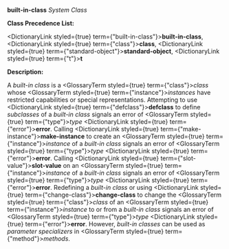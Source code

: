 **built-in-class** *System Class* 



**Class Precedence List:** 



<DictionaryLink styled={true} term={"built-in-class"}><b>built-in-class</b></DictionaryLink>, <DictionaryLink styled={true} term={"class"}><b>class</b></DictionaryLink>, <DictionaryLink styled={true} term={"standard-object"}><b>standard-object</b></DictionaryLink>, <DictionaryLink styled={true} term={"t"}><b>t</b></DictionaryLink> 



**Description:** 



A *built-in class* is a <GlossaryTerm styled={true} term={"class"}><i>class</i></GlossaryTerm> whose <GlossaryTerm styled={true} term={"instance"}><i>instances</i></GlossaryTerm> have restricted capabilities or special representations. Attempting to use <DictionaryLink styled={true} term={"defclass"}><b>defclass</b></DictionaryLink> to define *subclasses* of a *built-in class* signals an error of <GlossaryTerm styled={true} term={"type"}><i>type</i></GlossaryTerm> <DictionaryLink styled={true} term={"error"}><b>error</b></DictionaryLink>. Calling <DictionaryLink styled={true} term={"make-instance"}><b>make-instance</b></DictionaryLink> to create an <GlossaryTerm styled={true} term={"instance"}><i>instance</i></GlossaryTerm> of a *built-in class* signals an error of <GlossaryTerm styled={true} term={"type"}><i>type</i></GlossaryTerm> <DictionaryLink styled={true} term={"error"}><b>error</b></DictionaryLink>. Calling <DictionaryLink styled={true} term={"slot-value"}><b>slot-value</b></DictionaryLink> on an <GlossaryTerm styled={true} term={"instance"}><i>instance</i></GlossaryTerm> of a *built-in class* signals an error of <GlossaryTerm styled={true} term={"type"}><i>type</i></GlossaryTerm> <DictionaryLink styled={true} term={"error"}><b>error</b></DictionaryLink>. Redefining a *built-in class* or using <DictionaryLink styled={true} term={"change-class"}><b>change-class</b></DictionaryLink> to change the <GlossaryTerm styled={true} term={"class"}><i>class</i></GlossaryTerm> of an <GlossaryTerm styled={true} term={"instance"}><i>instance</i></GlossaryTerm> to or from a *built-in class* signals an error of <GlossaryTerm styled={true} term={"type"}><i>type</i></GlossaryTerm> <DictionaryLink styled={true} term={"error"}><b>error</b></DictionaryLink>. However, *built-in classes* can be used as *parameter specializers* in <GlossaryTerm styled={true} term={"method"}><i>methods</i></GlossaryTerm>.  







